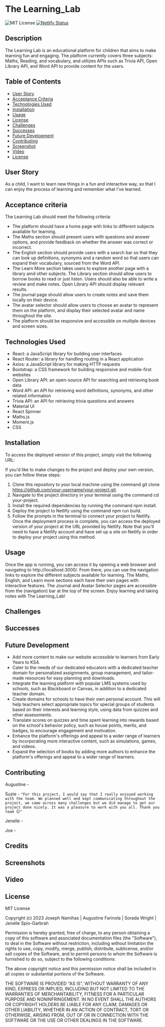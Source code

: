 # The Learning_Lab

![MIT License](https://img.shields.io/badge/license-MIT-yellow) [![Netlify Status](https://api.netlify.com/api/v1/badges/8d3ed95a-1242-46e6-a7ca-9cafc087ebfb/deploy-status)](https://app.netlify.com/sites/thelearninglab-resilient-sunflower/deploys)



## Description

The Learning Lab is an educational platform for children that aims to make learning fun and engaging. The platform currently covers three subjects: Maths, Reading, and vocabulary, and utilizes APIs such as Trivia API, Open Library API, and Word API to provide content for the users.


## Table of Contents

  - [User Story](#user-story)
  - [Acceptance Criteria](#acceptance-criteria)
  - [Technologies Used](#technologies-used)
  - [Installation](#installation)
  - [Usage](#usage)
  - [License](#license)
  - [Challenges](#challenges)
  - [Successes](#successes)
  - [Future Development](#future-development)
  - [Contributing](#contributing)
  - [Screenshot](#screenshot)
  - [Video](#video)
  - [License](#license)  



## User Story

 As a child, I want to learn new things in a fun and interactive way, so that I can enjoy the process of learning and remember what I've learned.

## Acceptance criteria

The Learning Lab should meet the following criteria:
* The platform should have a home page with links to different subjects available for learning.
* The Maths section should present users with questions and answer options, and provide feedback on whether the answer was correct or incorrect.
* The English section should provide users with a search bar so that they can look up definitions, synonyms and a random word so that users can expand their vocabulary, sourced from the Word API.
* The Learn More section takes users to explore another page with a library amd other subjects. The Library section should allow users to borrow books to read or just listen. Users should also be able to write a review and make notes. Open Library API should display relevant results. 
* The journal page should allow users to create notes and save them locally on their device.
* The avatar selector should allow users to choose an avatar to represent them on the platform, and display their selected avatar and name throughout the site.
* The platform should be responsive and accessible on multiple devices and screen sizes.

## Technologies Used

* React: a JavaScript library for building user interfaces
* React Router: a library for handling routing in a React application
* Axios: a JavaScript library for making HTTP requests
* Bootstrap: a CSS framework for building responsive and mobile-first websites
* Open Library API: an open-source API for searching and retrieving book data
* Word API: an API for retrieving word definitions, synonyms, and other related information
* Trivia API: an API for retrieving trivia questions and answers
* Material UI
* React Spinner
* Maths.js
* Moment.js
* CSS

## Installation

To access the deployed version of this project, simply visit the following URL: 

If you'd like to make changes to the project and deploy your own version, you can follow these steps:

1. Clone this repository to your local machine using the command git clone https://github.com/your-username/your-project.git.
2. Navigate to the project directory in your terminal using the command cd your-project.
3. Install the required dependencies by running the command npm install.
4. Deploy the project to Netlify using the command npm run build.
5. Follow the prompts in the terminal to connect your project to Netlify.
Once the deployment process is complete, you can access the deployed version of your project at the URL provided by Netlify.
Note that you'll need to have a Netlify account and have set up a site on Netlify in order to deploy your project using this method.

## Usage

Once the app is running, you can access it by opening a web browser and navigating to http://localhost:3000/. From there, you can use the navigation links to explore the different subjects available for learning. The Maths, English, and Learn more sections each have their own pages with interactive features. The Journal and Avatar Selector pages are accessible from the (navigation) bar at the top of the screen. Enjoy learning and taking notes with The Learning_Lab!

## Challenges


## Successes


## Future Development

* Add more content to make our website accessible to learners from Early Years to KS4.
* Cater to the needs of our dedicated educators with a dedicated teacher domain for personalized assignments, group management, and tailor-made resources for easy planning and downloads.
* Integrate the learning platform with popular LMS systems used by schools, such as Blackboard or Canvas, in addition to a dedicated teacher domain.
* Create domains for schools to have their own personal account. This will help teachers select appropriate topics for special groups of students based on their interests and learning style, using data from quizzes and other assessments.
* Translate scores on quizzes and time spent learning into rewards based on the school's behavior policy, such as house points, merits, and badges, to encourage engagement and motivation.
* Enhance the platform's offerings and appeal to a wider range of learners by incorporating more interactive content, such as simulations, games, and videos.
* Expand the selection of books by adding more authors to enhance the platform's offerings and appeal to a wider range of learners.



## Contributing

Augustine - ``` ```

Suzie - ``` "For this project, I would say that I really enjoyed working with the team. We planned well and kept communicating throughout the project, we came across many challenges but we did manage to get our project done nicely. It was a pleasure to work with you all. Thank you team 😊" ```

Jenelle - ``` ```

Joe - ``` ```


## Credits



## Screenshots

## Video

## License

MIT License

Copyright (c) 2023 Joseph Namihas | Augustine Farinola | Sorada Wright | Jenelle Spio-Garbrah

Permission is hereby granted, free of charge, to any person obtaining a copy
of this software and associated documentation files (the "Software"), to deal
in the Software without restriction, including without limitation the rights
to use, copy, modify, merge, publish, distribute, sublicense, and/or sell
copies of the Software, and to permit persons to whom the Software is
furnished to do so, subject to the following conditions:

The above copyright notice and this permission notice shall be included in all
copies or substantial portions of the Software.

THE SOFTWARE IS PROVIDED "AS IS", WITHOUT WARRANTY OF ANY KIND, EXPRESS OR
IMPLIED, INCLUDING BUT NOT LIMITED TO THE WARRANTIES OF MERCHANTABILITY,
FITNESS FOR A PARTICULAR PURPOSE AND NONINFRINGEMENT. IN NO EVENT SHALL THE
AUTHORS OR COPYRIGHT HOLDERS BE LIABLE FOR ANY CLAIM, DAMAGES OR OTHER
LIABILITY, WHETHER IN AN ACTION OF CONTRACT, TORT OR OTHERWISE, ARISING FROM,
OUT OF OR IN CONNECTION WITH THE SOFTWARE OR THE USE OR OTHER DEALINGS IN THE
SOFTWARE.
